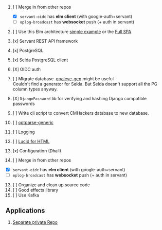 

1. [ ] Merge in from other repos
    - [X] `servant-oidc` has **elm client** (with google-auth+servant)
    - [ ] `oplog-broadcast` has **websocket** push (+ auth in servant)
1. [ ] Use this Elm architecture [simple example](https://github.com/halfzebra/elm-examples.git) or the [Full SPA](https://github.com/halfzebra/elm-spa-example)
2. [x] Servant REST API framework
3. [x] PostgreSQL
4. [x] Selda PostgreSQL client
5. [X] OIDC auth
6. [ ] MIgrate database. [opaleye-gen](https://github.com/folsen/opaleye-gen) might be useful\
   Couldn't find a generator for Selda. But Selda doesn't support all the PG column types anyway.
     
7. [X] `DjangoPassword` lib for verifying and hashing Django compatible passwords
8. [ ] Write cli script to convert CMHackers database to new database. 
9.  [ ] [optparse-generic](https://hackage.haskell.org/package/optparse-generic-1.4.4/docs/Options-Generic.html)
10. [ ] Logging
11. [ ] [Lucid for HTML](https://hackage.haskell.org/package/lucid)
12. [x] Configuration (Dhall)
13. [ ] Merge in from other repos
   - [X] `servant-oidc` has **elm client** (with google-auth+servant)
   - [ ] `oplog-broadcast` has **websocket** push (+ auth in servant)
13. [ ] Organize and clean up source code
14. [ ] Good effects library
15. [ ] Use Kafka
## Applications
1. [Separate private Repo](https://github.com/mudont/project_ideas.git)